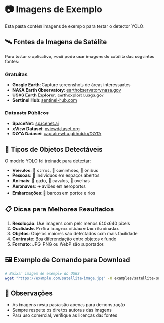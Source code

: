 # 📷 Imagens de Exemplo

Esta pasta contém imagens de exemplo para testar o detector YOLO.

## 🛰️ Fontes de Imagens de Satélite

Para testar o aplicativo, você pode usar imagens de satélite das seguintes fontes:

### Gratuitas
- **Google Earth**: Capture screenshots de áreas interessantes
- **NASA Earth Observatory**: [earthobservatory.nasa.gov](https://earthobservatory.nasa.gov)
- **USGS Earth Explorer**: [earthexplorer.usgs.gov](https://earthexplorer.usgs.gov)
- **Sentinel Hub**: [sentinel-hub.com](https://sentinel-hub.com)

### Datasets Públicos
- **SpaceNet**: [spacenet.ai](https://spacenet.ai)
- **xView Dataset**: [xviewdataset.org](http://xviewdataset.org)
- **DOTA Dataset**: [captain-whu.github.io/DOTA](https://captain-whu.github.io/DOTA)

## 🎯 Tipos de Objetos Detectáveis

O modelo YOLO foi treinado para detectar:

- **Veículos**: 🚗 carros, 🚛 caminhões, 🚌 ônibus
- **Pessoas**: 👥 indivíduos em espaços abertos
- **Animais**: 🐄 gado, 🐎 cavalos, 🐑 ovelhas
- **Aeronaves**: ✈️ aviões em aeroportos
- **Embarcações**: 🚢 barcos em portos e rios

## 📋 Dicas para Melhores Resultados

1. **Resolução**: Use imagens com pelo menos 640x640 pixels
2. **Qualidade**: Prefira imagens nítidas e bem iluminadas
3. **Objetos**: Objetos maiores são detectados com mais facilidade
4. **Contraste**: Boa diferenciação entre objetos e fundo
5. **Formato**: JPG, PNG ou WebP são suportados

## 🖼️ Exemplo de Comando para Download

```bash
# Baixar imagem de exemplo do USGS
wget "https://example.com/satellite-image.jpg" -O examples/satellite-sample.jpg
```

## 📝 Observações

- As imagens nesta pasta são apenas para demonstração
- Sempre respeite os direitos autorais das imagens
- Para uso comercial, verifique as licenças das fontes